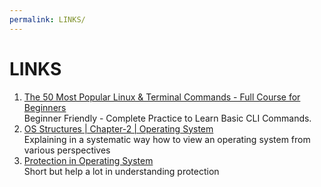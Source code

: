```yaml
---
permalink: LINKS/
---
```


# LINKS

1. [The 50 Most Popular Linux & Terminal Commands - Full Course for Beginners](https://youtu.be/ZtqBQ68cfJc?si=LqoYPahEYgTAx1Dl)<br>
Beginner Friendly - Complete Practice to Learn Basic CLI Commands.
2. [OS Structures | Chapter-2 | Operating System](https://youtube.com/playlist?list=PLBlnK6fEyqRgRF-FUWec-0w4yWCurLy1t&si=TSq4bdKDp5nKfym5)<br>
Explaining in a systematic way how to view an operating system from various perspectives
3. [Protection in Operating System](https://youtu.be/O_WbprDZMDw?si=ALwsFhVm-mOqC6ns)<br>
Short but help a lot in understanding protection
